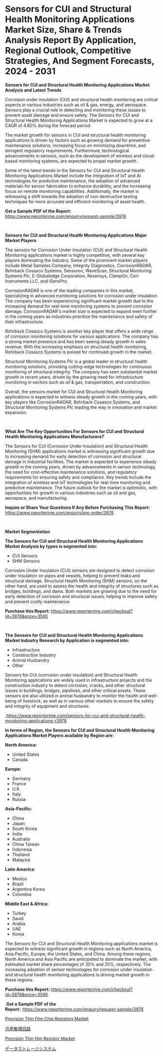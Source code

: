 <p><h1>Sensors for CUI and Structural Health Monitoring Applications Market Size, Share & Trends Analysis Report By Application, Regional Outlook, Competitive Strategies, And Segment Forecasts, 2024 - 2031</h1></p><p><strong>Sensors for CUI and Structural Health Monitoring Applications Market Analysis and Latest Trends</strong></p>
<p><p>Corrosion under insulation (CUI) and structural health monitoring are critical aspects in various industries such as oil & gas, energy, and aerospace. Sensors play a crucial role in detecting and monitoring these issues to prevent asset damage and ensure safety. The Sensors for CUI and Structural Health Monitoring Applications Market is expected to grow at a CAGR of 4.80% during the forecast period.</p><p>The market growth for sensors in CUI and structural health monitoring applications is driven by factors such as growing demand for preventive maintenance solutions, increasing focus on minimizing downtime, and stringent regulatory requirements. Furthermore, technological advancements in sensors, such as the development of wireless and cloud-based monitoring systems, are expected to propel market growth.</p><p>Some of the latest trends in the Sensors for CUI and Structural Health Monitoring Applications Market include the integration of IoT and AI technologies for predictive maintenance, the adoption of advanced materials for sensor fabrication to enhance durability, and the increasing focus on remote monitoring capabilities. Additionally, the market is witnessing a shift towards the adoption of non-destructive testing techniques for more accurate and efficient monitoring of asset health.</p></p>
<p><strong>Get a Sample PDF of the Report:&nbsp;</strong> <a href="https://www.reportprime.com/enquiry/request-sample/3978">https://www.reportprime.com/enquiry/request-sample/3978</a></p>
<p>&nbsp;</p>
<p><strong>Sensors for CUI and Structural Health Monitoring Applications Major Market Players</strong></p>
<p><p>The sensors for Corrosion Under Insulation (CUI) and Structural Health Monitoring applications market is highly competitive, with several key players dominating the industry. Some of the prominent market players include Metal Samples Company, Integrity Diagnostics, CorrosionRADAR, Rohrback Cosasco Systems, Sensuron, WaveScan, Structural Monitoring Systems Plc, E-Globaledge Corporation, Resensys, ClampOn, Corr Instruments LLC, and iSensPro.</p><p>CorrosionRADAR is one of the leading companies in this market, specializing in advanced monitoring solutions for corrosion under insulation. The company has been experiencing significant market growth due to the increasing demand for real-time monitoring systems to prevent corrosion damage. CorrosionRADAR's market size is expected to expand even further in the coming years as industries prioritize the maintenance and safety of their infrastructure.</p><p>Rohrback Cosasco Systems is another key player that offers a wide range of corrosion monitoring solutions for various applications. The company has a strong market presence and has been seeing steady growth in sales revenue. With the increasing emphasis on structural health monitoring, Rohrback Cosasco Systems is poised for continued growth in the market.</p><p>Structural Monitoring Systems Plc is a global leader in structural health monitoring solutions, providing cutting-edge technologies for continuous monitoring of structural integrity. The company has seen substantial market growth in recent years, driven by the growing need for infrastructure monitoring in sectors such as oil & gas, transportation, and construction.</p><p>Overall, the sensors market for CUI and Structural Health Monitoring applications is expected to witness steady growth in the coming years, with key players like CorrosionRADAR, Rohrback Cosasco Systems, and Structural Monitoring Systems Plc leading the way in innovation and market expansion.</p></p>
<p>&nbsp;</p>
<p><strong>What Are The Key Opportunities For Sensors for CUI and Structural Health Monitoring Applications Manufacturers?</strong></p>
<p><p>The Sensors for CUI (Corrosion Under Insulation) and Structural Health Monitoring (SHM) applications market is witnessing significant growth due to increasing demand for early detection of corrosion and structural damage in industrial facilities. The market is expected to experience steady growth in the coming years, driven by advancements in sensor technology, the need for cost-effective maintenance solutions, and regulatory requirements for ensuring safety and compliance. Key trends include the integration of wireless and IoT technologies for real-time monitoring and predictive maintenance. The future outlook for the market is optimistic, with opportunities for growth in various industries such as oil and gas, aerospace, and manufacturing.</p></p>
<p><strong>Inquire or Share Your Questions If Any Before Purchasing This Report:</strong> <a href="https://www.reportprime.com/enquiry/pre-order/3978">https://www.reportprime.com/enquiry/pre-order/3978</a></p>
<p>&nbsp;</p>
<p><strong>Market Segmentation</strong></p>
<p><strong>The Sensors for CUI and Structural Health Monitoring Applications Market Analysis by types is segmented into:</strong></p>
<p><ul><li>CUI Sensors</li><li>SHM Sensors</li></ul></p>
<p><p>Corrosion Under Insulation (CUI) sensors are designed to detect corrosion under insulation on pipes and vessels, helping to prevent leaks and structural damage. Structural Health Monitoring (SHM) sensors, on the other hand, are used to assess the health and integrity of structures such as bridges, buildings, and dams. Both markets are growing due to the need for early detection of corrosion and structural issues, helping to improve safety and prevent costly maintenance.</p></p>
<p><strong>Purchase this Report:&nbsp;</strong><a href="https://www.reportprime.com/checkout?id=3978&price=3590">https://www.reportprime.com/checkout?id=3978&price=3590</a></p>
<p>&nbsp;</p>
<p><strong>The Sensors for CUI and Structural Health Monitoring Applications Market Industry Research by Application is segmented into:</strong></p>
<p><ul><li>Infrastructure</li><li>Construction Industry</li><li>Animal Husbandry</li><li>Other</li></ul></p>
<p><p>Sensors for CUI (corrosion under insulation) and Structural Health Monitoring applications are widely used in infrastructure projects and the construction industry to detect corrosion, cracks, and other structural issues in buildings, bridges, pipelines, and other critical assets. These sensors are also utilized in animal husbandry to monitor the health and well-being of livestock, as well as in various other markets to ensure the safety and integrity of equipment and structures.</p></p>
<p><a href="https://www.reportprime.com/sensors-for-cui-and-structural-health-monitoring-applications-r3978">&nbsp;https://www.reportprime.com/sensors-for-cui-and-structural-health-monitoring-applications-r3978</a></p>
<p><strong>In terms of Region, the Sensors for CUI and Structural Health Monitoring Applications Market Players available by Region are:</strong></p>
<p>
    <p> <strong> North America: </strong>
        <ul>
            <li>United States</li>
            <li>Canada</li>
        </ul>
        </p> 
    <p> <strong> Europe: </strong>
        <ul>
            <li>Germany</li>
            <li>France</li>
            <li>U.K.</li>
            <li>Italy</li>
            <li>Russia</li>
        </ul>
        </p> 
    <p> <strong> Asia-Pacific: </strong>
        <ul>
            <li>China</li>
            <li>Japan</li>
            <li>South Korea</li>
            <li>India</li>
            <li>Australia</li>
            <li>China Taiwan</li>
            <li>Indonesia</li>
            <li>Thailand</li>
            <li>Malaysia</li>
        </ul>
        </p> 
    <p> <strong> Latin America: </strong>
        <ul>
            <li>Mexico</li>
            <li>Brazil</li>
            <li>Argentina Korea</li>
            <li>Colombia</li>
        </ul>
        </p> 
    <p> <strong> Middle East & Africa: </strong>
        <ul>
            <li>Turkey</li>
            <li>Saudi</li>
            <li>Arabia</li>
            <li>UAE</li>
            <li>Korea</li>
        </ul>
    </p>
    </p>
<p><p>The Sensors for CUI and Structural Health Monitoring applications market is expected to witness significant growth in regions such as North America, Asia Pacific, Europe, the United States, and China. Among these regions, North America and Asia Pacific are anticipated to dominate the market, with estimated market share percentages of 30% and 25%, respectively. The increasing adoption of sensor technologies for corrosion under insulation and structural health monitoring applications is driving market growth in these regions.</p></p>
<p><strong>Purchase this Report: </strong><a href="https://www.reportprime.com/checkout?id=3978&price=3590">https://www.reportprime.com/checkout?id=3978&price=3590</a></p>
<p>&nbsp;<strong>Get a Sample PDF of the Report:&nbsp;&nbsp;</strong><a href="https://www.reportprime.com/enquiry/request-sample/3978">https://www.reportprime.com/enquiry/request-sample/3978</a></p>
<p><strong></strong></p>
<p><p><a href="https://github.com/singletonthaxterkelliehr2df/Market-Research-Report-List-2/blob/main/precision-thin-film-chip-resistors-market.md">Precision Thin Film Chip Resistors Market</a></p><p><a href="https://github.com/LenoraKris2023/Market-Research-Report-List-1/blob/main/569369973334.md">汎用集積回路</a></p><p><a href="https://github.com/kufem1/Market-Research-Report-List-2/blob/main/precision-thin-film-resistor-market.md">Precision Thin film Resistor Market</a></p><p><a href="https://github.com/VernieBarton2023/Market-Research-Report-List-1/blob/main/322123573335.md">データストレージシステム</a></p></p>